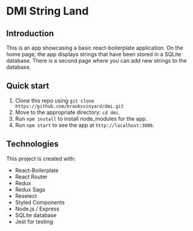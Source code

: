 # DMI String Land

## Introduction
This is an app showcasing a basic react-boilerplate application. On the home page, the app displays strings that have been stored in a SQLite database. There is a second page where you can add new strings to the database.

## Quick start
1.  Clone this repo using `git clone https://github.com/brooksvinyard/dmi.git`
2.  Move to the appropriate directory: `cd dmi`.
3.  Run `npm install` to install node_modules for the app.
3.  Run `npm start` to see the app at `http://localhost:3000`.

## Technologies
This project is created with:
- React-Boilerplate
- React Router
- Redux
- Redux Saga
- Reselect
- Styled Components 
- Node.js / Express
- SQLite database
- Jest for testing
